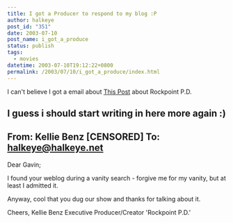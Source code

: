 ```yaml
---
title: I got a Producer to respond to my blog :P
author: halkeye
post_id: "351"
date: 2003-07-10
post_name: i_got_a_produce
status: publish
tags:
  - movies
datetime: 2003-07-10T19:12:22+0800
permalink: /2003/07/10/i_got_a_produce/index.html
---
```


I can't believe I got a email about [This Post](/2003/06/16/rockport_pd/) about Rockpoint P.D.

I guess i should start writing in here more again :)
--------------
From: Kellie Benz [CENSORED]
To: halkeye@halkeye.net
---------------------------------------
Dear Gavin;

I found your weblog during a vanity search - forgive me for my vanity, but
at least I admitted it.

Anyway, cool that you dug our show and thanks for talking about it.

Cheers,
Kellie Benz
Executive Producer/Creator
'Rockpoint P.D.'

